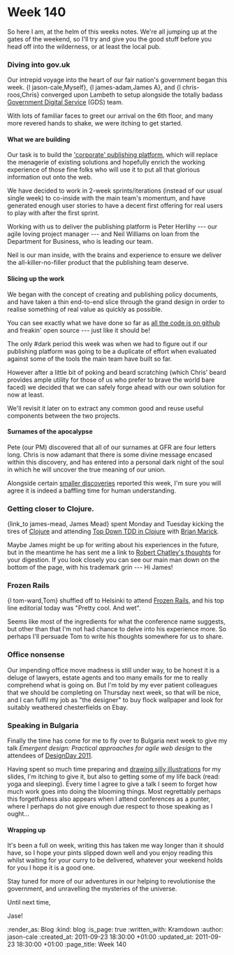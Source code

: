 Week 140
========

So here I am, at the helm of this weeks notes. We're all jumping up at the gates of the weekend, so I'll try and give you the good stuff before you head off into the wilderness, or at least the local pub.

### Diving into gov.uk
Our intrepid voyage into the heart of our fair nation's government began this week. {l jason-cale,Myself}, {l james-adam,James A}, and {l chris-roos,Chris} converged upon Lambeth to setup alongside the totally badass [Government Digital Service](http://digital.cabinetoffice.gov.uk/) (GDS) team.

With lots of familiar faces to greet our arrival on the 6th floor, and many more revered hands to shake, we were itching to get started.

#### What we are building
Our task is to build the ['corporate' publishing platform](http://digital.cabinetoffice.gov.uk/2011/08/24/government-corporate-websites-in-eye-popping-3d/), which will replace the menagerie of existing solutions and hopefully enrich the working experience of those fine folks who will use it to put all that glorious information out onto the web.

We have decided to work in 2-week sprints/iterations (instead of our usual single week) to co-inside with the main team's momentum, and have generated enough user stories to have a decent first offering for real users to play with after the first sprint.

Working with us to deliver the publishing platform is Peter Herlihy --- our agile loving project manager --- and Neil Williams on loan from the Department for Business, who is leading our team.

Neil is our man inside, with the brains and experience to ensure we deliver the all-killer-no-filler product that the publishing team deserve.

#### Slicing up the work
We began with the concept of creating and publishing policy documents, and have taken a thin end-to-end slice through the grand design in order to realise something of real value as quickly as possible.

You can see exactly what we have done so far as [all the code is on github](http://github.com/alphagov/whitehall) and freakin' open source --- just like it should be!

The only #dark period this week was when we had to figure out if our publishing platform was going to be a duplicate of effort when evaluated against some of the tools the main team have built so far.

However after a little bit of poking and beard scratching (which Chris' beard provides ample utility for those of us who prefer to brave the world bare faced) we decided that we can safely forge ahead with our own solution for now at least.

We'll revisit it later on to extract any common good and reuse useful components between the two projects.

#### Surnames of the apocalypse
Pete (our PM) discovered that all of our surnames at GFR are four letters long. Chris is now adamant that there is some divine message encased within this discovery, and has entered into a personal dark night of the soul in which he will uncover the true meaning of our union.

Alongside certain [smaller discoveries](http://www.bbc.co.uk/news/science-environment-15017484) reported this week, I'm sure you will agree it is indeed a baffling time for human understanding.

### Getting closer to Clojure.
{link_to james-mead, James Mead} spent Monday and Tuesday kicking the tires of [Clojure](http://clojure.org/) and attending [Top Down TDD in Clojure](http://www.exampler.com/blog/2011/06/08/announcing-top-down-tdd-in-clojure-tour/) with [Brian Marick](https://twitter.com/marick).

Maybe James might be up for writing about his experiences in the future, but in the meantime he has sent me a link to [Robert Chatley's thoughts](http://chatley.com/posts/09-21-2011/marick-clojure-tdd/) for your digestion. If you look closely you can see our main man down on the bottom of the page, with his trademark grin --- Hi James!

### Frozen Rails
{l tom-ward,Tom} shuffled off to Helsinki to attend [Frozen Rails](https://frozenrails.eu/), and his top line editorial today was "Pretty cool. And wet".

Seems like most of the ingredients for what the conference name suggests, but other than that I'm not had chance to delve into his experience more. So perhaps I'll persuade Tom to write his thoughts somewhere for us to share.

### Office nonsense
Our impending office move madness is still under way, to be honest it is a deluge of lawyers, estate agents and too many emails for me to really comprehend what is going on. But I'm told by my ever patient colleagues that we should be completing on Thursday next week, so that will be nice, and I can fulfil my job as "the designer" to buy flock wallpaper and look for suitably weathered chesterfields on Ebay.

### Speaking in Bulgaria
Finally the time has come for me to fly over to Bulgaria next week to give my talk *Emergent design:
Practical approaches for agile web design* to the attendees of [DesignDay 2011](http://designday.netmag.bg/).

Having spent so much time preparing and [drawing silly illustrations](http://inkstagram.com/#/photos/223731977_241) for my slides, I'm itching to give it, but also to getting some of my life back (read: yoga and sleeping). Every time I agree to give a talk I seem to forget how much work goes into doing the blooming things. Most regrettably perhaps this forgetfulness also appears when I attend conferences as a punter, where I perhaps do not give enough due respect to those speaking as I ought...

#### Wrapping up
It's been a full on week, writing this has taken me way longer than it should have, so I hope your pints slipped down well and you enjoy reading this whilst waiting for your curry to be delivered, whatever your weekend holds for you I hope it is a good one.

Stay tuned for more of our adventures in our helping to revolutionise the government, and unravelling the mysteries of the universe.

Until next time,

Jase!

:render_as: Blog
:kind: blog
:is_page: true
:written_with: Kramdown
:author: jason-cale
:created_at: 2011-09-23 18:30:00 +01:00
:updated_at: 2011-09-23 18:30:00 +01:00
:page_title: Week 140